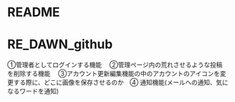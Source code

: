 # README
# RE_DAWN_github
①管理者としてログインする機能 　②管理ページ内の荒れさせるような投稿を削除する機能 　③アカウント更新編集機能の中のアカウントのアイコンを変更する際に、どこに画像を保存させるのか　④ 通知機能(メールへの通知、気になるワードを通知)
